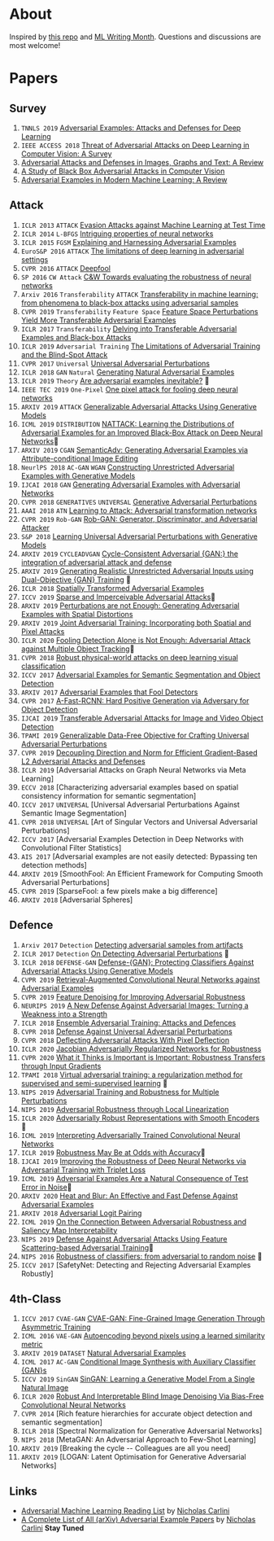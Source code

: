 # About
Inspired by [this repo](https://github.com/aleju/papers) and [ML Writing Month](https://docs.google.com/document/d/15o6m0I8g6O607mk5YPTh33Lu_aQYo7SpHhNSbLPQpWQ/mobilebasic?from=groupmessage#?utm_source=wechat_session&utm_medium=social&utm_oi=624560843380101120). Questions and discussions are most welcome!

# Papers

## Survey
1. `TNNLS 2019` [Adversarial Examples: Attacks and Defenses for Deep Learning](https://ieeexplore.ieee.org/document/8611298)
2. `IEEE ACCESS 2018` [Threat of Adversarial Attacks on Deep Learning in Computer Vision: A Survey](https://ieeexplore.ieee.org/document/8294186)
3. [Adversarial Attacks and Defenses in Images, Graphs and Text: A Review](https://arxiv.org/pdf/1909.08072.pdf)
4. [A Study of Black Box Adversarial Attacks in Computer Vision](https://arxiv.org/pdf/1912.01667.pdf)
5. [Adversarial Examples in Modern Machine Learning: A Review](https://arxiv.org/pdf/1911.05268.pdf)


## Attack
1. `ICLR 2013` `ATTACK` [Evasion Attacks against Machine Learning at Test Time](./2013/Evasion_attacks_against_machine_learning_at_test_time.md)
2. `ICLR 2014` `L-BFGS` [Intriguing properties of neural networks](./2014/Intriguing_properties_of_neural_networks.md)
3. `ICLR 2015` `FGSM` [Explaining and Harnessing Adversarial Examples](./2015/Explaining_and_Harnessing_Adversarial_Examples.md)
4. `EuroS&P 2016` `ATTACK` [The limitations of deep learning in adversarial settings](./2016/The_limitations_of_deep_learning_in_adversarial_settings.md)
5. `CVPR 2016` `ATTACK` [Deepfool](./2016/DeepFool.md)
6. `SP 2016` `CW Attack` [C&W Towards evaluating the robustness of neural networks](./2016/Toward_evaluating_the_robustness_of_neural_networks.md)
7. `Arxiv 2016` `Transferability` `ATTACK` [Transferability in machine learning: from phenomena to black-box attacks using adversarial samples](./2016/Transferability_in_machine_learning.md)
8. `CVPR 2019` `Transferability` `Feature Space` [Feature Space Perturbations Yield More Transferable Adversarial Examples](./2019/Feature_Space_Perturbations_Yield_More_Transferable_Adversarial_Examples.md)
9. `ICLR 2017` `Transferability` [Delving into Transferable Adversarial Examples and Black-box Attacks](./2017/Delving_into_Transferable_Adversarial_Examples_and_Black-box_Attacks.md)
10. `ICLR 2019` `Adversarial Training` [The Limitations of Adversarial Training and the Blind-Spot Attack](./2019/The_Limitations_of_Adversarial_Training_and_the_Blind-Spot_Attack.md)
11. `CVPR 2017` `Universal` [Universal Adversarial Perturbations](./2017/Universal_Adversarial_Perturbations.md)
12. `ICLR 2018` `GAN` `Natural` [Generating Natural Adversarial Examples](./2018/Generating_Natural_Adversarial_Examples.md)
13. `ICLR 2019` `Theory` [Are adversarial examples inevitable?](./2019/Are_adversarial_examples_inevitable.md) :thought_balloon:
14. `IEEE TEC 2019` `One-Pixel` [One pixel attack for fooling deep neural networks](./2019/One_pixel_attack_for_fooling_deep_neural_networks.md)
15. `ARXIV 2019` `ATTACK` [Generalizable Adversarial Attacks Using Generative Models](./2019/Generalizable_Adversarial_Attacks_Using_Generative_Models.md)
16. `ICML 2019` `DISTRIBUTION` [NATTACK: Learning the Distributions of Adversarial Examples for an Improved Black-Box Attack on Deep Neural Networks](./2019/NATTACK_Learning_the_Distributions_of_Adversarial_Examples_for_an_Improved_Black_Box_Attack_on_Deep_Neural_Networks.md):thought_balloon:
17. `ARXIV 2019` `CGAN` [SemanticAdv: Generating Adversarial Examples via Attribute-conditional Image Editing](./2019/SemanticAdv_Generating_Adversarial_Examples_via_Attribute_conditional_Image_Editing.md)
18. `NeurlPS 2018` `AC-GAN` `WGAN` [Constructing Unrestricted Adversarial Examples with Generative Models](./2018/Constructing_Unrestricted_Adversarial_Examples_with_Generative_Models.md)
19. `IJCAI 2018` `GAN` [Generating Adversarial Examples with Adversarial Networks](./2018/Generating_Adversarial_Examples_with_Adversarial_Networks.md)
20. `CVPR 2018` `GENERATIVES` `UNIVERSAL` [Generative Adversarial Perturbations](./2018/Generative_Adversarial_Perturbations.md)
21. `AAAI 2018` `ATN` [Learning to Attack: Adversarial transformation networks](./2017/Adversarial_transformation_networks_Learning_to_generate_adversarial_examples.md)
22. `CVPR 2019` `Rob-GAN` [Rob-GAN: Generator, Discriminator, and Adversarial Attacker](./2019/Rob_GAN_Generator_Discriminator_and_Adversarial_Attacker.md)
23. `S&P 2018` [Learning Universal Adversarial Perturbations with Generative Models](./2018/Learning_Universal_Adversarial_Perturbations_with_Generative_Models.md)
24. `ARXIV 2019` `CYCLEADVGAN` [Cycle-Consistent Adversarial {GAN:} the integration of adversarial attack and defense](./2019/Cycle_Consistent_Adversarial_{GAN}_the_integration_of_adversarial_attack_and_defense.md)
25. `ARXIV 2019` [Generating Realistic Unrestricted Adversarial Inputs using Dual-Objective {GAN} Training](./2019/Generating_Realistic_Unrestricted_Adversarial_Inputs_using_Dual_Objective_{GAN}_Training.md) :thought_balloon:
26. `ICLR 2018` [Spatially Transformed Adversarial Examples](./2018/SPATIALLY_TRANSFORMED_ADVERSARIAL_EXAMPLES.md)
27. `ICCV 2019` [Sparse and Imperceivable Adversarial Attacks](./2019/Sparse_and_Imperceivable_Adversarial_Attacks.md):thought_balloon:
28. `ARXIV 2019` [Perturbations are not Enough: Generating Adversarial Examples with Spatial Distortions](2019/Perturbations_are_not_Enough_Generating_Adversarial_Examples_with_Spatial_Distortions.md)
29. `ARXIV 2019` [Joint Adversarial Training: Incorporating both Spatial and Pixel Attacks](2019/Joint_Adversarial_Training_Incorporating_both_Spatial_and_Pixel_Attacks.md)
30. `ICLR 2020` [Fooling Detection Alone is Not Enough: Adversarial Attack against Multiple Object Tracking](./2020/Fooling_Detection_Alone_is_Not_Enough_Adversarial_Attack_against_Multiple_Object_Tracking.md):thought_balloon:
31. `CVPR 2018` [Robust physical-world attacks on deep learning visual classification](./2018/Robust_physical_world_attacks_on_deep_learning_visual_classification.md)
32. `ICCV 2017` [Adversarial Examples for Semantic Segmentation and Object Detection](./2017/Adversarial_Examples_for_Semantic_Segmentation_and_Object_Detection.md)
33. `ARXIV 2017` [Adversarial Examples that Fool Detectors](./2017/Adversarial_Examples_that_Fool_Detectors.md)
34. `CVPR 2017` [A-Fast-RCNN: Hard Positive Generation via Adversary for Object Detection](./2017/A-Fast-RCNN_Hard_Positive_Generation_via_Adversary_for_Object_Detection.md)
35. `IJCAI 2019` [Transferable Adversarial Attacks for Image and Video Object Detection](./2019/Transferable_Adversarial_Attacks_for_Image_and_Video_Object_Detection.md)
36. `TPAMI 2019` [Generalizable Data-Free Objective for Crafting Universal Adversarial Perturbations](./2019/Generalizable_Adversarial_Attacks_Using_Generative_Models.md)
37. `CVPR 2019` [Decoupling Direction and Norm for Efficient Gradient-Based L2 Adversarial Attacks and Defenses](./2019/Decoupling_Direction_and_Norm_for_Efficient_Gradient_Based_L2_Adversarial_Attacks_and_Defenses.md)
38. `ICLR 2019` [Adversarial Attacks on Graph Neural Networks via Meta Learning]
39. `ECCV 2018` [Characterizing adversarial examples based on spatial consistency information for semantic segmentation]
40. `ICCV 2017` `UNIVERSAL` [Universal Adversarial Perturbations Against Semantic Image Segmentation]
41. `CVPR 2018` `UNIVERSAL` [Art of Singular Vectors and Universal Adversarial Perturbations]
42. `ICCV 2017` [Adversarial Examples Detection in Deep Networks with Convolutional Filter Statistics]
43. `AIS 2017` [Adversarial examples are not easily detected: Bypassing ten detection methods]
44. `ARXIV 2019` [SmoothFool: An Efficient Framework for Computing Smooth Adversarial Perturbations]
48. `CVPR 2019` [SparseFool: a few pixels make a big difference]
49. `ARXIV 2018` [Adversarial Spheres]


## Defence
1. `Arxiv 2017` `Detection` [Detecting adversarial samples from artifacts](./2017/Detecting_Adversarial_Samples_from_Artifacts.md)
2. `ICLR 2017` `Detection` [On Detecting Adversarial Perturbations](./2017/On_Detecting_Adversarial_Perturbations.md) :thought_balloon:
3. `ICLR 2018` `DEFENSE-GAN` [Defense-{GAN}: Protecting Classifiers Against Adversarial Attacks Using Generative Models](./2018/Defense-{GAN}_Protecting_Classifiers_Against_Adversarial_Attacks_Using_Generative_Models.md)
4. `CVPR 2019` [Retrieval-Augmented Convolutional Neural Networks against Adversarial Examples](./2019/Retrieval_Augmented_Convolutional_Neural_Networks_against_Adversarial_Examples.md)
5. `CVPR 2019` [Feature Denoising for Improving Adversarial Robustness](./2019/Feature_Denoising_for_Improving_Adversarial_Robustness.md)
6. `NEURIPS 2019` [A New Defense Against Adversarial Images: Turning a Weakness into a Strength](./2019/A_New_Defense_Against_Adversarial_Images_Turning_a_Weakness_into_a_Strength.md)
7. `ICLR 2018` [Ensemble Adversarial Training: Attacks and Defences](./2018/Ensemble_Adversarial_Training_Attacks_and_Defenses.md)
8. `CVPR 2018` [Defense Against Universal Adversarial Perturbations](./2018/Defense_Against_Universal_Adversarial_Perturbations.md)
9. `CVPR 2018` [Deflecting Adversarial Attacks With Pixel Deflection](./2018/Deflecting_Adversarial_Attacks_With_Pixel_Deflection.md)
10. `ICLR 2020` [Jacobian Adversarially Regularized Networks for Robustness](./2020/Jacobian_Adversarially_Regularized_Networks_for_Robustness.md)
11. `CVPR 2020` [What it Thinks is Important is Important: Robustness Transfers through Input Gradients](./2020/What_it_Thinks_is_Important_is_Important_Robustness_Transfers_through_Input_Gradients.md)
12. `TPAMI 2018` [Virtual adversarial training: a regularization method for supervised and semi-supervised learning](./2018/Virtual_adversarial_training_a_regularization_method_for_supervised_and_semi_supervised_learning.md) :thought_balloon:
13. `NIPS 2019` [Adversarial Training and Robustness for Multiple Perturbations](./2019/Adversarial_Training_and_Robustness_for_Multiple_Perturbations.md)
14. `NIPS 2019` [Adversarial Robustness through Local Linearization](./2019/Adversarial_Robustness_through_Local_Linearization.md)
15. `ICLR 2020` [Adversarially Robust Representations with Smooth Encoders](2020/Adversarially_Robust_Representations_with_Smooth_Encoders.md) :thought_balloon:
16. `ICML 2019` [Interpreting Adversarially Trained Convolutional Neural Networks](./2019/Interpreting_Adversarially_Trained_Convolutional_Neural_Networks.md)
17. `ICLR 2019` [Robustness May Be at Odds with Accuracy](./2019/Robustness_May_Be_at_Odds_with_Accuracy.md):thought_balloon:
18. `IJCAI 2019` [Improving the Robustness of Deep Neural Networks via Adversarial Training with Triplet Loss](./2019/Improving_the_Robustness_of_Deep_Neural_Networks_via_Adversarial_Training_with_Triplet_Loss.md)
19. `ICML 2019` [Adversarial Examples Are a Natural Consequence of Test Error in Noise](./2019/Adversarial_Examples_Are_a_Natural_Consequence_of_Test_Error_in_Noise.md):thought_balloon:
20. `ARXIV 2020` [Heat and Blur: An Effective and Fast Defense Against Adversarial Examples](./2020/Heat_and_Blur_An_Effective_and_Fast_Defense_Against_Adversarial_Examples.md)
21. `ARXIV 2018` [Adversarial Logit Pairing](./2018/Adversarial_Logit_Pairing.md)
22. `ICML 2019` [On the Connection Between Adversarial Robustness and Saliency Map Interpretability](./2019/On_the_Connection_Between_Adversarial_Robustness_and_Saliency_Map_Interpretability.md)
23. `NIPS 2019` [Defense Against Adversarial Attacks Using Feature Scattering-based Adversarial Training](./2019/Defense_Against_Adversarial_Attacks_Using_Feature_Scattering_based_Adversarial_Training.md):thought_balloon:
24. `NIPS 2016` [Robustness of classifiers: from adversarial to random noise](./2016/Robustness_of_classifiers_from_adversarial_to_random_noise.md) :thought_balloon:
25. `ICCV 2017` [SafetyNet: Detecting and Rejecting Adversarial Examples Robustly]

## 4th-Class
1. `ICCV 2017` `CVAE-GAN` [CVAE-GAN: Fine-Grained Image Generation Through Asymmetric Training](./2017/CVAE-GAN_Fine-Grained_Image_Generation_Through_Asymmetric_Training.md)
2. `ICML 2016` `VAE-GAN` [Autoencoding beyond pixels using a learned similarity metric](./2016/Autoencoding_beyond_pixels_using_a_learned_similarity_metric.md) 
3. `ARXIV 2019` `DATASET` [Natural Adversarial Examples](./2019/Natural_Adversarial_Examples.md)
4. `ICML 2017` `AC-GAN` [Conditional Image Synthesis with Auxiliary Classifier {GAN}s](./2017/Conditional_Image_Synthesis_with_Auxiliary_Classifier_GANs.md)
5. `ICCV 2019` `SinGAN` [SinGAN: Learning a Generative Model From a Single Natural Image](./2019/SinGAN_Learning_a_Generative_Model_From_a_Single_Natural_Image.md)
6. `ICLR 2020` [Robust And Interpretable Blind Image Denoising Via Bias-Free Convolutional Neural Networks](./2020/Robust_And_Interpretable_Blind_Image_Denoising_Via_Bias_Free_Convolutional_Neural_Networks.md)
7. `CVPR 2014` [Rich feature hierarchies for accurate object detection and semantic segmentation]
8. `ICLR 2018` [Spectral Normalization for Generative Adversarial Networks]
9. `NIPS 2018` [MetaGAN: An Adversarial Approach to Few-Shot Learning]
10. `ARXIV 2019` [Breaking the cycle -- Colleagues are all you need]
11. `ARXIV 2019` [LOGAN: Latent Optimisation for Generative Adversarial Networks]


## Links
- [Adversarial Machine Learning Reading List](https://nicholas.carlini.com/writing/2018/adversarial-machine-learning-reading-list.html) by [Nicholas Carlini](https://nicholas.carlini.com)
- [A Complete List of All (arXiv) Adversarial Example Papers](https://nicholas.carlini.com/writing/2019/all-adversarial-example-papers.html) by [Nicholas Carlini](https://nicholas.carlini.com) **Stay Tuned** 
